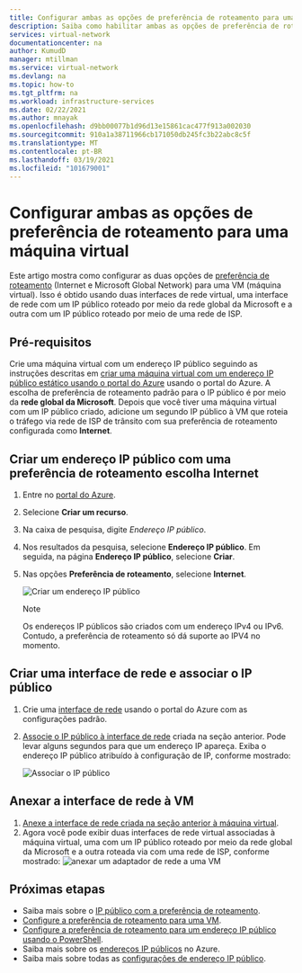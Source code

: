 ```yaml
---
title: Configurar ambas as opções de preferência de roteamento para uma máquina virtual-portal do Azure
description: Saiba como habilitar ambas as opções de preferência de roteamento
services: virtual-network
documentationcenter: na
author: KumudD
manager: mtillman
ms.service: virtual-network
ms.devlang: na
ms.topic: how-to
ms.tgt_pltfrm: na
ms.workload: infrastructure-services
ms.date: 02/22/2021
ms.author: mnayak
ms.openlocfilehash: d9bb00077b1d96d13e15861cac477f913a002030
ms.sourcegitcommit: 910a1a38711966cb171050db245fc3b22abc8c5f
ms.translationtype: MT
ms.contentlocale: pt-BR
ms.lasthandoff: 03/19/2021
ms.locfileid: "101679001"
---
```

# <a name="configure-both-routing-preference-options-for-a-virtual-machine"></a>Configurar ambas as opções de preferência de roteamento para uma máquina virtual

Este artigo mostra como configurar as duas opções de [preferência de roteamento](./routing-preference-overview.md) (Internet e Microsoft Global Network) para uma VM (máquina virtual). Isso é obtido usando duas interfaces de rede virtual, uma interface de rede com um IP público roteado por meio da rede global da Microsoft e a outra com um IP público roteado por meio de uma rede de ISP.

## <a name="prerequisites"></a>Pré-requisitos

Crie uma máquina virtual com um endereço IP público seguindo as instruções descritas em [criar uma máquina virtual com um endereço IP público estático usando o portal do Azure](./virtual-network-deploy-static-pip-arm-portal.md) usando o portal do Azure. A escolha de preferência de roteamento padrão para o IP público é por meio da **rede global da Microsoft**. Depois que você tiver uma máquina virtual com um IP público criado, adicione um segundo IP público à VM que roteia o tráfego via rede de ISP de trânsito com sua preferência de roteamento configurada como **Internet**.

## <a name="create-a-public-ip-address-with-a-routing-preference-choice-internet"></a>Criar um endereço IP público com uma preferência de roteamento escolha Internet
1. Entre no [portal do Azure](https://portal.azure.com/).
2. Selecione **Criar um recurso**. 
3. Na caixa de pesquisa, digite *Endereço IP público*.
4. Nos resultados da pesquisa, selecione **Endereço IP público**. Em seguida, na página **Endereço IP público**, selecione **Criar**.
5. Nas opções **Preferência de roteamento**, selecione **Internet**.

      ![Criar um endereço IP público](./media/routing-preference-portal/public-ip-new.png)

    > [!NOTE]
    > Os endereços IP públicos são criados com um endereço IPv4 ou IPv6. Contudo, a preferência de roteamento só dá suporte ao IPV4 no momento.

## <a name="create-a-network-interface-and-associate-the-public-ip"></a>Criar uma interface de rede e associar o IP público

1. Crie uma [interface de rede](./routing-preference-overview.md) usando o portal do Azure com as configurações padrão. 
1. [Associe o IP público à interface de rede](./associate-public-ip-address-vm.md) criada na seção anterior. Pode levar alguns segundos para que um endereço IP apareça. Exiba o endereço IP público atribuído à configuração de IP, conforme mostrado:

    ![Associar o IP público](./media/routing-preference-mixed-network-adapter-portal/public-ip.png)

## <a name="attach-network-interface-to-the-vm"></a>Anexar a interface de rede à VM

1. [Anexe a interface de rede criada na seção anterior à máquina virtual](./virtual-network-network-interface-vm.md).
2. Agora você pode exibir duas interfaces de rede virtual associadas à máquina virtual, uma com um IP público roteado por meio da rede global da Microsoft e a outra roteada via com uma rede de ISP, conforme mostrado:  ![ anexar um adaptador de rede a uma VM](./media/routing-preference-mixed-network-adapter-portal/mixed-network-adapter.png) 

## <a name="next-steps"></a>Próximas etapas
- Saiba mais sobre o [IP público com a preferência de roteamento](routing-preference-overview.md).
- [Configure a preferência de roteamento para uma VM](tutorial-routing-preference-virtual-machine-portal.md).
- [Configure a preferência de roteamento para um endereço IP público usando o PowerShell](routing-preference-powershell.md).
- Saiba mais sobre os [endereços IP públicos](./public-ip-addresses.md#public-ip-addresses) no Azure.
- Saiba mais sobre todas as [configurações de endereço IP público](virtual-network-public-ip-address.md#create-a-public-ip-address).